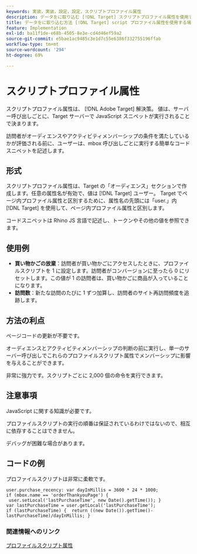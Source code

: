 ```yaml
---
keywords: 実装，実装，設定，設定，スクリプトプロファイル属性
description: データをに取り込む [!DNL Target] スクリプトプロファイル属性を使用する。
title: データをに取り込む方法 [!DNL Target] script プロファイル属性を使用する場合
feature: Implementation
exl-id: ba11f1de-e68b-4505-8e3e-cd4d46ef59a2
source-git-commit: e5bae1ac9485c3e1d7c55e6386f332755196ffab
workflow-type: tm+mt
source-wordcount: '294'
ht-degree: 69%

---
```


# スクリプトプロファイル属性

スクリプトプロファイル属性は、 [!DNL Adobe Target] 解決策。 値は、サーバー呼び出しごとに、Target サーバーで JavaScript スニペットが実行されることで決まります。

訪問者がオーディエンスやアクティビティメンバーシップの条件を満たしているかが評価される前に、ユーザーは、mbox 呼び出しごとに実行する簡単なコードスニペットを記述します。

## 形式

スクリプトプロファイル属性は、Target の「オーディエンス」セクションで作成します。任意の属性名が有効で、値は [!DNL Target] ユーザー。 Target でページ内プロファイル属性と区別するために、属性名の先頭には「user.」内 [!DNL Target] を使用して、ページ内プロファイル属性と区別します。

コードスニペットは Rhino JS 言語で記述し、トークンやその他の値を参照できます。

## 使用例

* **買い物かごの放棄**：訪問者が買い物かごにアクセスしたときに、プロファイルスクリプトを 1 に設定します。訪問者がコンバージョンに至ったら 0 にリセットします。この値が 1 の訪問者は、買い物かごに商品が入っていることになります。
* **訪問数**：新たな訪問のたびに 1 ずつ加算し、訪問者のサイト再訪問頻度を追跡します。

## 方法の利点

ページコードの更新が不要です。

オーディエンスとアクティビティメンバーシップの判断の前に実行し、単一のサーバー呼び出しでこれらのプロファイルスクリプト属性でメンバーシップに影響を与えることができます。

非常に強力です。スクリプトごとに 2,000 個の命令を実行できます。

## 注意事項

JavaScript に関する知識が必要です。

プロファイルスクリプトの実行の順番は保証されているわけではないので、相互に依存することはできません。

デバッグが困難な場合があります。

## コードの例

プロファイルスクリプトは非常に柔軟です。

```
user.purchase_recency: var dayInMillis = 3600 * 24 * 1000; if (mbox.name == 'orderThankyouPage') {  user.setLocal('lastPurchaseTime', new Date().getTime()); } var lastPurchaseTime = user.getLocal('lastPurchaseTime'); if (lastPurchaseTime) {  return ((new Date()).getTime()-lastPurchaseTime)/dayInMillis; }
```

### 関連情報へのリンク

[プロファイルスクリプト属性](https://experienceleague.adobe.com/docs/target/using/audiences/visitor-profiles/profile-parameters.html#concept_8C07AEAB0A144FECA8B4FEB091AED4D2)
